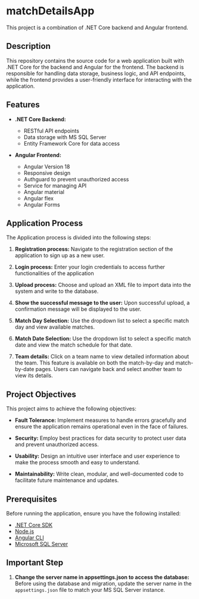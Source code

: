 # matchDetailsApp

This project is a combination of .NET Core backend and Angular frontend.

## Description

This repository contains the source code for a web application built with .NET Core for the backend and Angular for the frontend. The backend is responsible for handling data storage, business logic, and API endpoints, while the frontend provides a user-friendly interface for interacting with the application.

## Features

- **.NET Core Backend:**
  - RESTful API endpoints
  - Data storage with MS SQL Server
  - Entity Framework Core for data access

- **Angular Frontend:**
  - Angular Version 18
  - Responsive design
  - Authguard to prevent unauthorized access
  - Service for managing API
  - Angular material
  - Angular flex
  - Angular Forms

## Application Process

The Application process is divided into the following steps:

1. **Registration process:** Navigate to the registration section of the application to sign up as a new user.
   
2. **Login process:** Enter your login credentials to access further functionalities of the application
   
3. **Upload process:** Choose and upload an XML file to import data into the system and write to the database.

4. **Show the successful message to the user:** Upon successful upload, a confirmation message will be displayed to the user.
  
5. **Match Day Selection:** Use the dropdown list to select a specific match day and view available matches.
   
6. **Match Date Selection:** Use the dropdown list to select a specific match date and view the match schedule for that date.
    
7. **Team details:** Click on a team name to view detailed information about the team. This feature is available on both the match-by-day and match-by-date pages. Users can navigate back and select another team to view its details.


## Project Objectives

This project aims to achieve the following objectives:

- **Fault Tolerance:** Implement measures to handle errors gracefully and ensure the application remains operational even in the face of failures.

- **Security:** Employ best practices for data security to protect user data and prevent unauthorized access.

- **Usability:** Design an intuitive user interface and user experience to make the process smooth and easy to understand.

- **Maintainability:** Write clean, modular, and well-documented code to facilitate future maintenance and updates.

## Prerequisites

Before running the application, ensure you have the following installed:

- [.NET Core SDK](https://dotnet.microsoft.com/download)
- [Node.js](https://nodejs.org/)
- [Angular CLI](https://angular.io/cli)
- [Microsoft SQL Server](https://www.microsoft.com/en-us/sql-server/sql-server-downloads)

## Important Step

1. **Change the server name in appsettings.json to access the database:** Before using the database and migration, update the server name in the `appsettings.json` file to match your MS SQL Server instance.
